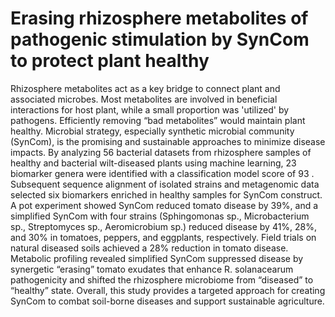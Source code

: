 # Erasing rhizosphere metabolites of pathogenic stimulation by SynCom to protect plant healthy
Rhizosphere metabolites act as a key bridge to connect plant and associated microbes. Most metabolites are involved in beneficial interactions for host plant, while a small proportion was 'utilized' by pathogens. Efficiently removing “bad metabolites” would maintain plant healthy. Microbial strategy, especially synthetic microbial community (SynCom), is the promising and sustainable approaches to minimize disease impacts. By analyzing 56 bacterial datasets from rhizosphere samples of healthy and bacterial wilt-diseased plants using machine learning, 23 biomarker genera were identified with a classification model score of 93 . Subsequent sequence alignment of isolated strains and metagenomic data selected six biomarkers enriched in healthy samples for SynCom construct. A pot experiment showed SynCom reduced tomato disease by 39%, and a simplified SynCom with four strains (Sphingomonas sp., Microbacterium sp., Streptomyces sp., Aeromicrobium sp.) reduced disease by 41%, 28%, and 30% in tomatoes, peppers, and eggplants, respectively. Field trials on natural diseased soils achieved a 28% reduction in tomato disease. Metabolic profiling revealed simplified SynCom suppressed disease by synergetic “erasing” tomato exudates that enhance R. solanacearum pathogenicity and shifted the rhizosphere microbiome from “diseased” to “healthy” state.  Overall, this study provides a targeted approach for creating SynCom to combat soil-borne diseases and support sustainable agriculture. 
